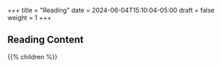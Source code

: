 +++
title = "Reading"
date = 2024-06-04T15:10:04-05:00
draft = false
weight = 1
+++

## Reading Content

{{% children %}}
